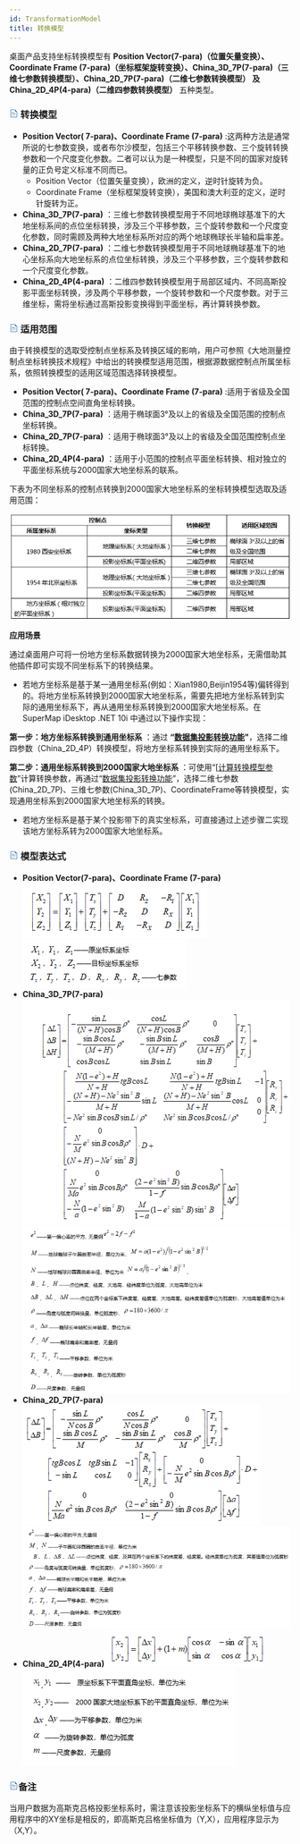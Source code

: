 ```yaml
---
id: TransformationModel
title: 转换模型  
---  
```

  
桌面产品支持坐标转换模型有 **Position Vector(7-para)（位置矢量变换）、Coordinate Frame
(7-para)（坐标框架旋转变换）、China_3D_7P(7-para)（三维七参数转换模型）、China_2D_7P(7-para)（二维七参数转换模型）
及 China_2D_4P(4-para)（二维四参数转换模型）** 五种类型。

### ![](../../img/read.gif) 转换模型

  * **Position Vector( 7-para)、Coordinate Frame (7-para)** :这两种方法是通常所说的七参数变换，或者布尔沙模型，包括三个平移转换参数、三个旋转转换参数和一个尺度变化参数。二者可以认为是一种模型，只是不同的国家对旋转量的正负号定义标准不同而已。
    * Position Vector（位置矢量变换），欧洲的定义，逆时针旋转为负。
    * Coordinate Frame（坐标框架旋转变换），美国和澳大利亚的定义，逆时针旋转为正。
  * **China_3D_7P(7-para)** ：三维七参数转换模型用于不同地球椭球基准下的大地坐标系间的点位坐标转换，涉及三个平移参数，三个旋转参数和一个尺度变化参数，同时需顾及两种大地坐标系所对应的两个地球椭球长半轴和扁率差。
  * **China_2D_7P(7-para)** ：二维七参数转换模型用于不同地球椭球基准下的地心坐标系向大地坐标系的点位坐标转换，涉及三个平移参数，三个旋转参数和一个尺度变化参数。
  * **China_2D_4P(4-para)** ：二维四参数转换模型用于局部区域内、不同高斯投影平面坐标转换，涉及两个平移参数，一个旋转参数和一个尺度参数。对于三维坐标，需将坐标通过高斯投影变换得到平面坐标，再计算转换参数。

### ![](../../img/read.gif) 适用范围

由于转换模型的选取受控制点坐标系及转换区域的影响，用户可参照《大地测量控制点坐标转换技术规程》中给出的转换模型适用范围，根据源数据控制点所属坐标系，依照转换模型的适用区域范围选择转换模型。

  * **Position Vector( 7-para)、Coordinate Frame (7-para)** :适用于省级及全国范围的控制点空间直角坐标转换。
  * **China_3D_7P(7-para)** ：适用于椭球面3°及以上的省级及全国范围的控制点坐标转换。
  * **China_2D_7P(7-para)** ：适用于椭球面3°及以上的省级及全国范围控制点坐标转换。
  * **China_2D_4P(4-para)** ：适用于小范围的控制点平面坐标转换、相对独立的平面坐标系统与2000国家大地坐标系的联系。

下表为不同坐标系的控制点转换到2000国家大地坐标系的坐标转换模型选取及适用范围：

![](img/Equation9.png)  

**应用场景**

通过桌面用户可将一份地方坐标系数据转换为2000国家大地坐标系，无需借助其他插件即可实现不同坐标系下的转换结果。

  * 若地方坐标系是基于某一通用坐标系(例如：Xian1980,Beijin1954等)偏转得到的。将地方坐标系转换到2000国家大地坐标系，需要先把地方坐标系转到实际的通用坐标系下，再从通用坐标系转换到2000国家大地坐标系。在SuperMap iDesktop .NET 10i 中通过以下操作实现：

**第一步：地方坐标系转换到通用坐标系** ：通过
**“[数据集投影转换功能](ConvertPrjCoordSysSingle.htm)"**，选择二维四参数（China_2D_4P）转换模型，将地方坐标系转换到实际的通用坐标系下。

**第二步：通用坐标系转换到2000国家大地坐标系**
：可使用“[[计算转换模型参数](TransformationParaStep.htm)”计算转换参数，再通过“[数据集投影转换功能](ConvertPrjCoordSysSingle.htm)”，选择二维七参数(China_2D_7P)、三维七参数(China_3D_7P)、CoordinateFrame等转换模型，实现通用坐标系到2000国家大地坐标系的转换。

  * 若地方坐标系是基于某个投影带下的真实坐标系，可直接通过上述步骤二实现该地方坐标系转为2000国家大地坐标系。

### ![](../../img/read.gif) 模型表达式

* **Position Vector(7-para)、Coordinate Frame (7-para)**
![](img/Equation1.png)    
![](img/Equation2.png)  
* **China_3D_7P(7-para)**  
![](img/Equation3.png)    
![](img/Equation4.png)  
* **China_2D_7P(7-para)**  
![](img/Equation5.png)     
![](img/Equation6.png)  
* **China_2D_4P(4-para)**
![](img/Equation7.png)    
![](img/Equation8.png)  

### ![](../../img/read.gif)备注

当用户数据为高斯克吕格投影坐标系时，需注意该投影坐标系下的横纵坐标值与应用程序中的XY坐标是相反的，即高斯克吕格坐标值为（Y,X），应用程序显示为（X,Y）。

